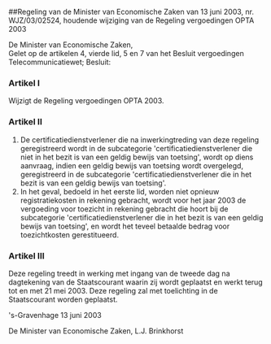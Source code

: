 <meta http-equiv='Content-Type' content='text/html; charset=utf-8' />

##Regeling van de Minister van Economische Zaken van 13 juni 2003, nr. WJZ/03/02524, houdende wijziging van de Regeling vergoedingen OPTA 2003 

De Minister van Economische Zaken,  
Gelet op de artikelen 4, vierde lid, 5 en 7 van het Besluit vergoedingen Telecommunicatiewet;
Besluit:     

### Artikel  I  

Wijzigt de Regeling vergoedingen OPTA 2003. 

### Artikel  II  

1.  De certificatiedienstverlener die na inwerkingtreding van deze regeling geregistreerd wordt in de subcategorie 'certificatiedienstverlener die niet in het bezit is van een geldig bewijs van toetsing', wordt op diens aanvraag, indien een geldig bewijs van toetsing wordt overgelegd, geregistreerd in de subcategorie 'certificatiedienstverlener die in het bezit is van een geldig bewijs van toetsing'.   
2.  In het geval, bedoeld in het eerste lid, worden niet opnieuw registratiekosten in rekening gebracht, wordt voor het jaar 2003 de vergoeding voor toezicht in rekening gebracht die hoort bij de subcategorie 'certificatiedienstverlener die in het bezit is van een geldig bewijs van toetsing', en wordt het teveel betaalde bedrag voor toezichtkosten gerestitueerd.   

### Artikel  III  

Deze regeling treedt in werking met ingang van de tweede dag na dagtekening van de Staatscourant waarin zij wordt geplaatst en werkt terug tot en met 21 mei 2003. 
Deze regeling zal met toelichting in de Staatscourant worden geplaatst.   

's-Gravenhage 
13 juni 2003    

De 
Minister van Economische Zaken, 
L.J. Brinkhorst      
